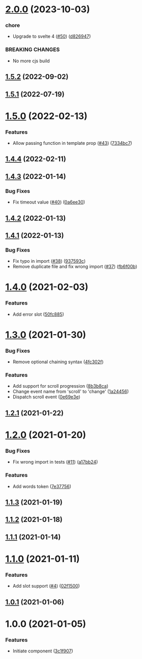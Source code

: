 # [2.0.0](https://github.com/untemps/svelte-readotron/compare/v1.5.2...v2.0.0) (2023-10-03)

### chore

-   Upgrade to svelte 4 ([#50](https://github.com/untemps/svelte-readotron/issues/50)) ([d826947](https://github.com/untemps/svelte-readotron/commit/d8269475fdb01e0a9a6d330cde696c536580a5b3))

### BREAKING CHANGES

-   No more cjs build

## [1.5.2](https://github.com/untemps/svelte-readotron/compare/v1.5.1...v1.5.2) (2022-09-02)

## [1.5.1](https://github.com/untemps/svelte-readotron/compare/v1.5.0...v1.5.1) (2022-07-19)

# [1.5.0](https://github.com/untemps/svelte-readotron/compare/v1.4.4...v1.5.0) (2022-02-13)

### Features

-   Allow passing function in template prop ([#43](https://github.com/untemps/svelte-readotron/issues/43)) ([7334bc7](https://github.com/untemps/svelte-readotron/commit/7334bc7564b6bbb1ac03c1e0013158fd95d70e6f))

## [1.4.4](https://github.com/untemps/svelte-readotron/compare/v1.4.3...v1.4.4) (2022-02-11)

## [1.4.3](https://github.com/untemps/svelte-readotron/compare/v1.4.2...v1.4.3) (2022-01-14)

### Bug Fixes

-   Fix timeout value ([#40](https://github.com/untemps/svelte-readotron/issues/40)) ([0a6ee30](https://github.com/untemps/svelte-readotron/commit/0a6ee30b80fdc8e8a10df0febbc9cd876a585eeb))

## [1.4.2](https://github.com/untemps/svelte-readotron/compare/v1.4.1...v1.4.2) (2022-01-13)

## [1.4.1](https://github.com/untemps/svelte-readotron/compare/v1.4.0...v1.4.1) (2022-01-13)

### Bug Fixes

-   Fix typo in import ([#38](https://github.com/untemps/svelte-readotron/issues/38)) ([937593c](https://github.com/untemps/svelte-readotron/commit/937593c1a51d03cd900b25593c964ee2e5b0ae75))
-   Remove duplicate file and fix wrong import ([#37](https://github.com/untemps/svelte-readotron/issues/37)) ([fb6f00b](https://github.com/untemps/svelte-readotron/commit/fb6f00b4489e7381e1a5f9a33f04f3756407a343))

# [1.4.0](https://github.com/untemps/svelte-readotron/compare/v1.3.0...v1.4.0) (2021-02-03)

### Features

-   Add error slot ([50fc885](https://github.com/untemps/svelte-readotron/commit/50fc88593aa56239ffec5b96da4f1220ff2b9263))

# [1.3.0](https://github.com/untemps/svelte-readotron/compare/v1.2.1...v1.3.0) (2021-01-30)

### Bug Fixes

-   Remove optional chaining syntax ([4fc302f](https://github.com/untemps/svelte-readotron/commit/4fc302fad101d279c3e4adeed7f87258ce71507d))

### Features

-   Add support for scroll progression ([8b3b8ca](https://github.com/untemps/svelte-readotron/commit/8b3b8ca7c902eaf3493ce789d83ebba8d30bbf50))
-   Change event name from 'scroll' to 'change' ([1a24456](https://github.com/untemps/svelte-readotron/commit/1a244560dfc3548286eb65c2117c68e7460aa9e3))
-   Dispatch scroll event ([0e69e3e](https://github.com/untemps/svelte-readotron/commit/0e69e3ec69716988393cefe36666f9fe584dbb03))

## [1.2.1](https://github.com/untemps/svelte-readotron/compare/v1.2.0...v1.2.1) (2021-01-22)

# [1.2.0](https://github.com/untemps/svelte-readotron/compare/v1.1.3...v1.2.0) (2021-01-20)

### Bug Fixes

-   Fix wrong import in tests ([#11](https://github.com/untemps/svelte-readotron/issues/11)) ([a17bb24](https://github.com/untemps/svelte-readotron/commit/a17bb246fef75704f4dc230d88756526b962c703))

### Features

-   Add words token ([7e37756](https://github.com/untemps/svelte-readotron/commit/7e377562e149957ac700d6f8bc34c07dadf6fbe7))

## [1.1.3](https://github.com/untemps/svelte-readotron/compare/v1.1.2...v1.1.3) (2021-01-19)

## [1.1.2](https://github.com/untemps/svelte-readotron/compare/v1.1.1...v1.1.2) (2021-01-18)

## [1.1.1](https://github.com/untemps/svelte-readotron/compare/v1.1.0...v1.1.1) (2021-01-14)

# [1.1.0](https://github.com/untemps/svelte-readotron/compare/v1.0.1...v1.1.0) (2021-01-11)

### Features

-   Add slot support ([#4](https://github.com/untemps/svelte-readotron/issues/4)) ([02f1500](https://github.com/untemps/svelte-readotron/commit/02f1500ca2d71bf77389812c26ce3a35e3b375e6))

## [1.0.1](https://github.com/untemps/svelte-readotron/compare/v1.0.0...v1.0.1) (2021-01-06)

# 1.0.0 (2021-01-05)

### Features

-   Initiate component ([3c1f907](https://github.com/untemps/svelte-readotron/commit/3c1f907180d0998be37a6b8c49f7c999b0b837a1))
